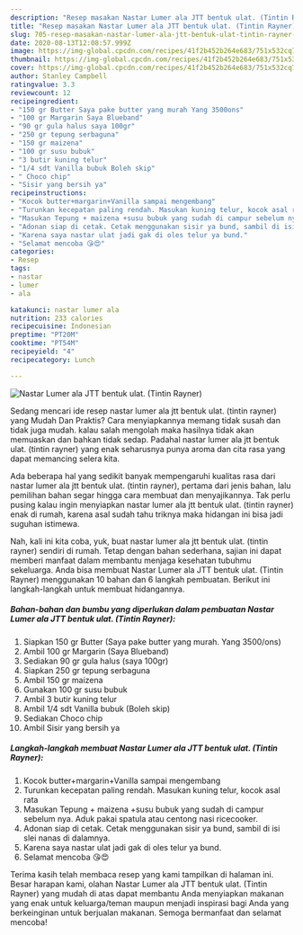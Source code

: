 ```yaml
---
description: "Resep masakan Nastar Lumer ala JTT bentuk ulat. (Tintin Rayner) | Bahan Membuat Nastar Lumer ala JTT bentuk ulat. (Tintin Rayner) Yang Sempurna"
title: "Resep masakan Nastar Lumer ala JTT bentuk ulat. (Tintin Rayner) | Bahan Membuat Nastar Lumer ala JTT bentuk ulat. (Tintin Rayner) Yang Sempurna"
slug: 705-resep-masakan-nastar-lumer-ala-jtt-bentuk-ulat-tintin-rayner-bahan-membuat-nastar-lumer-ala-jtt-bentuk-ulat-tintin-rayner-yang-sempurna
date: 2020-08-13T12:08:57.999Z
image: https://img-global.cpcdn.com/recipes/41f2b452b264e683/751x532cq70/nastar-lumer-ala-jtt-bentuk-ulat-tintin-rayner-foto-resep-utama.jpg
thumbnail: https://img-global.cpcdn.com/recipes/41f2b452b264e683/751x532cq70/nastar-lumer-ala-jtt-bentuk-ulat-tintin-rayner-foto-resep-utama.jpg
cover: https://img-global.cpcdn.com/recipes/41f2b452b264e683/751x532cq70/nastar-lumer-ala-jtt-bentuk-ulat-tintin-rayner-foto-resep-utama.jpg
author: Stanley Campbell
ratingvalue: 3.3
reviewcount: 12
recipeingredient:
- "150 gr Butter Saya pake butter yang murah Yang 3500ons"
- "100 gr Margarin Saya Blueband"
- "90 gr gula halus saya 100gr"
- "250 gr tepung serbaguna"
- "150 gr maizena"
- "100 gr susu bubuk"
- "3 butir kuning telur"
- "1/4 sdt Vanilla bubuk Boleh skip"
- " Choco chip"
- "Sisir yang bersih ya"
recipeinstructions:
- "Kocok butter+margarin+Vanilla sampai mengembang"
- "Turunkan kecepatan paling rendah. Masukan kuning telur, kocok asal rata"
- "Masukan Tepung + maizena +susu bubuk yang sudah di campur sebelum nya. Aduk pakai spatula atau centong nasi ricecooker."
- "Adonan siap di cetak. Cetak menggunakan sisir ya bund, sambil di isi slei nanas di dalamnya."
- "Karena saya nastar ulat jadi gak di oles telur ya bund."
- "Selamat mencoba 😘😍"
categories:
- Resep
tags:
- nastar
- lumer
- ala

katakunci: nastar lumer ala 
nutrition: 233 calories
recipecuisine: Indonesian
preptime: "PT20M"
cooktime: "PT54M"
recipeyield: "4"
recipecategory: Lunch

---
```



![Nastar Lumer ala JTT bentuk ulat. (Tintin Rayner)](https://img-global.cpcdn.com/recipes/41f2b452b264e683/751x532cq70/nastar-lumer-ala-jtt-bentuk-ulat-tintin-rayner-foto-resep-utama.jpg)

Sedang mencari ide resep nastar lumer ala jtt bentuk ulat. (tintin rayner) yang Mudah Dan Praktis? Cara menyiapkannya memang tidak susah dan tidak juga mudah. kalau salah mengolah maka hasilnya tidak akan memuaskan dan bahkan tidak sedap. Padahal nastar lumer ala jtt bentuk ulat. (tintin rayner) yang enak seharusnya punya aroma dan cita rasa yang dapat memancing selera kita.



Ada beberapa hal yang sedikit banyak mempengaruhi kualitas rasa dari nastar lumer ala jtt bentuk ulat. (tintin rayner), pertama dari jenis bahan, lalu pemilihan bahan segar hingga cara membuat dan menyajikannya. Tak perlu pusing kalau ingin menyiapkan nastar lumer ala jtt bentuk ulat. (tintin rayner) enak di rumah, karena asal sudah tahu triknya maka hidangan ini bisa jadi suguhan istimewa.


Nah, kali ini kita coba, yuk, buat nastar lumer ala jtt bentuk ulat. (tintin rayner) sendiri di rumah. Tetap dengan bahan sederhana, sajian ini dapat memberi manfaat dalam membantu menjaga kesehatan tubuhmu sekeluarga. Anda bisa membuat Nastar Lumer ala JTT bentuk ulat. (Tintin Rayner) menggunakan 10 bahan dan 6 langkah pembuatan. Berikut ini langkah-langkah untuk membuat hidangannya.

<!--inarticleads1-->

##### Bahan-bahan dan bumbu yang diperlukan dalam pembuatan Nastar Lumer ala JTT bentuk ulat. (Tintin Rayner):

1. Siapkan 150 gr Butter (Saya pake butter yang murah. Yang 3500/ons)
1. Ambil 100 gr Margarin (Saya Blueband)
1. Sediakan 90 gr gula halus (saya 100gr)
1. Siapkan 250 gr tepung serbaguna
1. Ambil 150 gr maizena
1. Gunakan 100 gr susu bubuk
1. Ambil 3 butir kuning telur
1. Ambil 1/4 sdt Vanilla bubuk (Boleh skip)
1. Sediakan  Choco chip
1. Ambil Sisir yang bersih ya




<!--inarticleads2-->

##### Langkah-langkah membuat Nastar Lumer ala JTT bentuk ulat. (Tintin Rayner):

1. Kocok butter+margarin+Vanilla sampai mengembang
1. Turunkan kecepatan paling rendah. Masukan kuning telur, kocok asal rata
1. Masukan Tepung + maizena +susu bubuk yang sudah di campur sebelum nya. Aduk pakai spatula atau centong nasi ricecooker.
1. Adonan siap di cetak. Cetak menggunakan sisir ya bund, sambil di isi slei nanas di dalamnya.
1. Karena saya nastar ulat jadi gak di oles telur ya bund.
1. Selamat mencoba 😘😍




Terima kasih telah membaca resep yang kami tampilkan di halaman ini. Besar harapan kami, olahan Nastar Lumer ala JTT bentuk ulat. (Tintin Rayner) yang mudah di atas dapat membantu Anda menyiapkan makanan yang enak untuk keluarga/teman maupun menjadi inspirasi bagi Anda yang berkeinginan untuk berjualan makanan. Semoga bermanfaat dan selamat mencoba!
